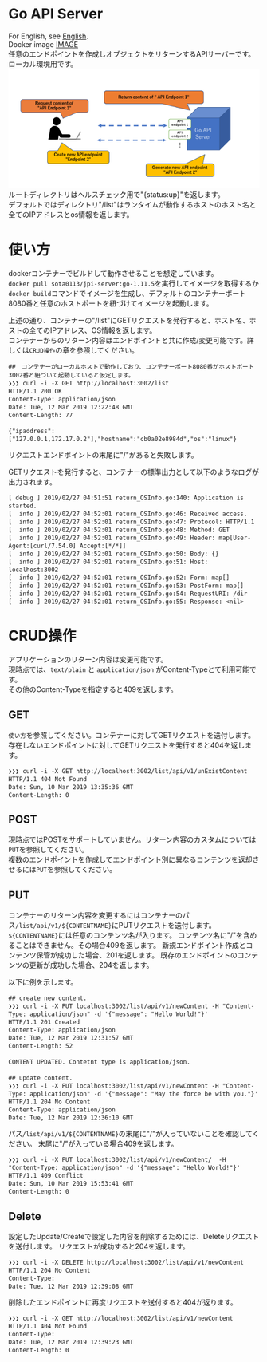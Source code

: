 # Go API Server

For English, see [English](/README.md).  
Docker image [IMAGE](https://hub.docker.com/r/sota0113/jpi-server)  
任意のエンドポイントを作成しオブジェクトをリターンするAPIサーバーです。ローカル環境用です。  
![image](https://github.com/sota0113/go/blob/images/image/goApiServer.png)  
ルートディレクトリはヘルスチェック用で"{status:up}"を返します。  
デフォルトではディレクトリ"/list"はランタイムが動作するホストのホスト名と全てのIPアドレスとos情報を返します。  

# 使い方
dockerコンテナーでビルドして動作させることを想定しています。  
`docker pull sota0113/jpi-server:go-1.11.5`を実行してイメージを取得するか`docker build`コマンドでイメージを生成し、デフォルトのコンテナーポート8080番と任意のホストポートを紐づけてイメージを起動します。  

上述の通り、コンテナーの"/list"にGETリクエストを発行すると、ホスト名、ホストの全てのIPアドレス、OS情報を返します。  
コンテナーからのリターン内容はエンドポイントと共に作成/変更可能です。詳しくは`CRUD操作`の章を参照してください。  

```
##　コンテナーがローカルホストで動作しており、コンテナーポート8080番がホストポート3002番と紐づいて起動していると仮定します。
❯❯❯ curl -i -X GET http://localhost:3002/list
HTTP/1.1 200 OK
Content-Type: application/json
Date: Tue, 12 Mar 2019 12:22:48 GMT
Content-Length: 77

{"ipaddress":["127.0.0.1,172.17.0.2"],"hostname":"cb0a02e8984d","os":"linux"}
```
リクエストエンドポイントの末尾に"/"があると失敗します。


GETリクエストを発行すると、コンテナーの標準出力として以下のようなログが出力されます。  
```
[ debug ] 2019/02/27 04:51:51 return_OSInfo.go:140: Application is started.
[  info ] 2019/02/27 04:52:01 return_OSInfo.go:46: Received access.
[  info ] 2019/02/27 04:52:01 return_OSInfo.go:47: Protocol: HTTP/1.1
[  info ] 2019/02/27 04:52:01 return_OSInfo.go:48: Method: GET
[  info ] 2019/02/27 04:52:01 return_OSInfo.go:49: Header: map[User-Agent:[curl/7.54.0] Accept:[*/*]]
[  info ] 2019/02/27 04:52:01 return_OSInfo.go:50: Body: {}
[  info ] 2019/02/27 04:52:01 return_OSInfo.go:51: Host: localhost:3002
[  info ] 2019/02/27 04:52:01 return_OSInfo.go:52: Form: map[]
[  info ] 2019/02/27 04:52:01 return_OSInfo.go:53: PostForm: map[]
[  info ] 2019/02/27 04:52:01 return_OSInfo.go:54: RequestURI: /dir
[  info ] 2019/02/27 04:52:01 return_OSInfo.go:55: Response: <nil>
```


# CRUD操作
アプリケーションのリターン内容は変更可能です。  
現時点では、`text/plain` と `application/json` がContent-Typeとて利用可能です。  
その他のContent-Typeを指定すると409を返します。

## GET
`使い方`を参照してください。コンテナーに対してGETリクエストを送付します。  
存在しないエンドポイントに対してGETリクエストを発行すると404を返します。
```
❯❯❯ curl -i -X GET http://localhost:3002/list/api/v1/unExistContent
HTTP/1.1 404 Not Found
Date: Sun, 10 Mar 2019 13:35:36 GMT
Content-Length: 0
```

## POST
現時点ではPOSTをサポートしていません。リターン内容のカスタムについては`PUT`を参照してください。  
複数のエンドポイントを作成してエンドポイント別に異なるコンテンツを返却させるには`PUT`を参照してください。


## PUT
コンテナーのリターン内容を変更するにはコンテナーのパス`/list/api/v1/${CONTENTNAME}`にPUTリクエストを送付します。
`${CONTENTNAME}`には任意のコンテンツ名が入ります。 コンテンツ名に"/"を含めることはできません。その場合409を返します。
新規エンドポイント作成とコンテンツ保管が成功した場合、201を返します。
既存のエンドポイントのコンテンツの更新が成功した場合、204を返します。

以下に例を示します。
```
## create new content.
❯❯❯ curl -i -X PUT localhost:3002/list/api/v1/newContent -H "Content-Type: application/json" -d '{"message": "Hello World!"}'
HTTP/1.1 201 Created
Content-Type: application/json
Date: Tue, 12 Mar 2019 12:31:57 GMT
Content-Length: 52

CONTENT UPDATED. Contetnt type is application/json.

## update content.
❯❯❯ curl -i -X PUT localhost:3002/list/api/v1/newContent -H "Content-Type: application/json" -d '{"message": "May the force be with you."}'
HTTP/1.1 204 No Content
Content-Type: application/json
Date: Tue, 12 Mar 2019 12:36:10 GMT
```

パス`/list/api/v1/${CONTENTNAME}`の末尾に"/"が入っていないことを確認してください。
末尾に"/"が入っている場合409を返します。
```
❯❯❯ curl -i -X PUT localhost:3002/list/api/v1/newContent/  -H "Content-Type: application/json" -d '{"message": "Hello World!"}'
HTTP/1.1 409 Conflict
Date: Sun, 10 Mar 2019 15:53:41 GMT
Content-Length: 0
```

## Delete

設定したUpdate/Createで設定した内容を削除するためには、Deleteリクエストを送付します。
リクエストが成功すると204を返します。

```
❯❯❯ curl -i -X DELETE http://localhost:3002/list/api/v1/newContent
HTTP/1.1 204 No Content
Content-Type:
Date: Tue, 12 Mar 2019 12:39:08 GMT
```

削除したエンドポイントに再度リクエストを送付すると404が返ります。
```
❯❯❯ curl -i -X GET http://localhost:3002/list/api/v1/newContent
HTTP/1.1 404 Not Found
Content-Type:
Date: Tue, 12 Mar 2019 12:39:23 GMT
Content-Length: 0
```
